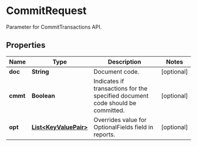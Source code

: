 

# CommitRequest

Parameter for CommitTransactions API.

## Properties

Name | Type | Description | Notes
------------ | ------------- | ------------- | -------------
**doc** | **String** | Document code. |  [optional]
**cmmt** | **Boolean** | Indicates if transactions for the specified document code should be committed. |  [optional]
**opt** | [**List&lt;KeyValuePair&gt;**](KeyValuePair.md) | Overrides value for OptionalFields field in reports. |  [optional]



